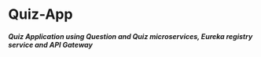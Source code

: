 # Quiz-App
##### Quiz Application using Question and Quiz microservices, Eureka registry service and API Gateway
